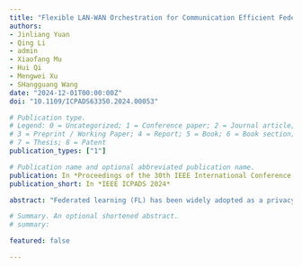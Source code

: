 ```yaml
---
title: "Flexible LAN-WAN Orchestration for Communication Efficient Federated Learning over Large-Scale Mobile Devices"
authors:
- Jinliang Yuan
- Qing Li
- admin
- Xiaofang Mu
- Hui Qi
- Mengwei Xu
- SHangguang Wang
date: "2024-12-01T00:00:00Z"
doi: "10.1109/ICPADS63350.2024.00053"

# Publication type.
# Legend: 0 = Uncategorized; 1 = Conference paper; 2 = Journal article;
# 3 = Preprint / Working Paper; 4 = Report; 5 = Book; 6 = Book section;
# 7 = Thesis; 8 = Patent
publication_types: ["1"]

# Publication name and optional abbreviated publication name.
publication: In *Proceedings of the 30th IEEE International Conference on Parallel and Distributed Systems*
publication_short: In *IEEE ICPADS 2024*

abstract: "Federated learning (FL) has been widely adopted as a privacy-preserving model training paradigm. However, traditional FL protocol heavily relies on data transmission between clients and servers across the wide-area network (WAN), which is tightly constrained and unreliable, therefore causing expensive communication and slow convergence. To this end, we propose a LAN-aware FL (LanFL) protocol, which can efficiently leverage the network capacity of the local-area network (LAN). By frequent model aggregation among the devices within the same LAN, we can significantly reduce the global aggregation across WAN, thus accelerating the training process. However, due to the unique challenges introduced by LAN, it’s not easy to efficiently utilize LAN resources while preserving the original dignity of FL performance. Therefore, LanFL also incorporates several critical techniques: LAN-aware hierarchical aggregation, intraLAN device topology construction, and inter-LAN heterogeneous bandwidth coordination. Extensive real-world experiments are conducted and the experimental results show that LanFL can significantly accelerate FL training up to 6.0×, while preserving the model accuracy."

# Summary. An optional shortened abstract.
# summary: 

featured: false

---
```

